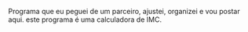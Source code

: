 Programa que eu peguei de um parceiro, ajustei, organizei e vou postar aqui. 
este programa é uma calculadora de IMC.